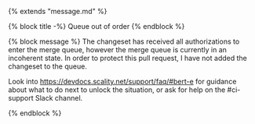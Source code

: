 {% extends "message.md" %}

{% block title -%}
Queue out of order
{% endblock %}

{% block message %}
The changeset has received all authorizations to enter the merge queue,
however the merge queue is currently in an incoherent state. In order
to protect this pull request, I have not added the changeset to the
queue.

Look into https://devdocs.scality.net/support/faq/#bert-e for guidance about
what to do next to unlock the situation, or ask for help on the #ci-support
Slack channel.

{% endblock %}

